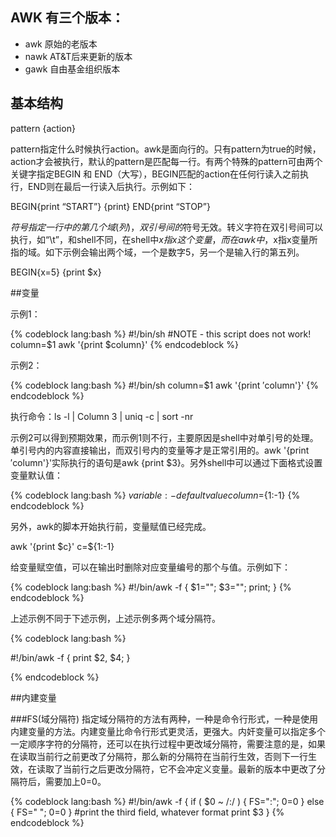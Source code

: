 ## AWK 有三个版本：
- awk 原始的老版本
- nawk AT&T后来更新的版本
- gawk 自由基金组织版本

## 基本结构

pattern {action}

pattern指定什么时候执行action。awk是面向行的。只有pattern为true的时候，action才会被执行，默认的pattern是匹配每一行。有两个特殊的pattern可由两个关键字指定BEGIN 和 END（大写），BEGIN匹配的action在任何行读入之前执行，END则在最后一行读入后执行。示例如下：

BEGIN{print “START”} {print} END{print “STOP”}

$符号指定一行中的第几个域(列)，双引号间的$符号无效。转义字符在双引号间可以执行，如“\t”，和shell不同，在shell中$x指x这个变量，而在awk中，$x指x变量所指的域。如下示例会输出两个域，一个是数字5，另一个是输入行的第五列。

BEGIN{x=5} {print $x}


##变量

示例1：

{% codeblock lang:bash %}
#!/bin/sh
#NOTE - this script does not work!
column=$1
awk '{print $column}'
{% endcodeblock %}

示例2：

{% codeblock lang:bash %}
#!/bin/sh
column=$1
awk '{print $'$column'}'
{% endcodeblock %}

执行命令：ls -l | Column 3 | uniq -c | sort -nr

示例2可以得到预期效果，而示例1则不行，主要原因是shell中对单引号的处理。单引号内的内容直接输出，而双引号内的变量等才是正常引用的。awk '{print $'$column'}'实际执行的语句是awk {print $3}。另外shell中可以通过下面格式设置变量默认值：

{% codeblock lang:bash %}
${variable:-defaultvalue}
column=${1:-1}
{% endcodeblock %}

另外，awk的脚本开始执行前，变量赋值已经完成。

awk '{print $c}' c=${1:-1}


给变量赋空值，可以在输出时删除对应变量编号的那个与值。示例如下：

{% codeblock lang:bash %}
#!/bin/awk -f
{
	$1="";
	$3="";
	print;
} 
{% endcodeblock %}

上述示例不同于下述示例，上述示例多两个域分隔符。

{% codeblock lang:bash %}

#!/bin/awk -f
{
	print $2, $4;
}

{% endcodeblock %}

##内建变量

###FS(域分隔符)
指定域分隔符的方法有两种，一种是命令行形式，一种是使用内建变量的方法。内建变量比命令行形式更灵活，更强大。内奸变量可以指定多个一定顺序字符的分隔符，还可以在执行过程中更改域分隔符，需要注意的是，如果在读取当前行之前更改了分隔符，那么新的分隔符在当前行生效，否则下一行生效，在读取了当前行之后更改分隔符，它不会冲定义变量。最新的版本中更改了分隔符后，需要加上$0=$0。

{% codeblock lang:bash %}
#!/bin/awk -f
{
	if ( $0 ~ /:/ ) {
		FS=":";
		$0=$0
	} else {
		FS=" ";
		$0=$0
	}
	#print the third field, whatever format
	print $3
}
{% endcodeblock %}

